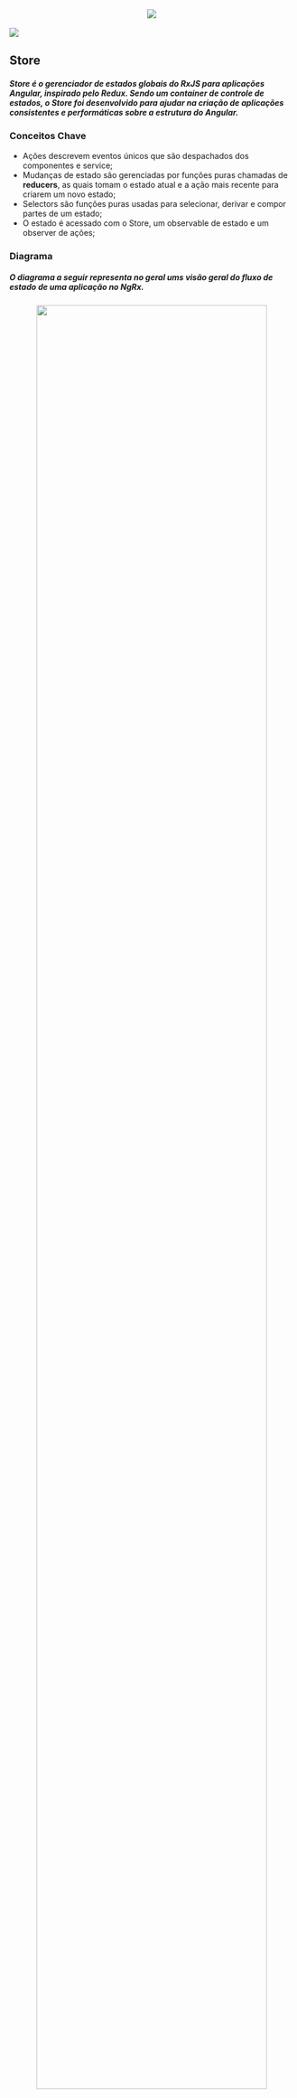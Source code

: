 <div align="center">
  <img src="https://user-images.githubusercontent.com/61476935/115932683-c3e1ba00-a463-11eb-94c8-a906fcd5ad8b.png">
</div>
<br>     
<img src="https://img.shields.io/static/v1?label=Angular&message=Library&color=purple&style=for-the-badge&logo=Angular"/>

<h2>
  Store
</h2>

<h5>
  Store é o gerenciador de estados globais do RxJS para aplicações Angular, inspirado pelo Redux.
  Sendo um container de controle de estados, o Store foi desenvolvido para ajudar na criação de 
  aplicações consistentes e performáticas sobre a estrutura do Angular.
</h5>

<h3>
  Conceitos Chave
</h3>

<ul>
  <li>
   Ações descrevem eventos únicos que são despachados dos componentes e service;
  </li>
  <li>
   Mudanças de estado são gerenciadas por funções puras chamadas de <strong>reducers</strong>,
   as quais tomam o estado atual e a ação mais recente para criarem um novo estado;
  </li>
  <li>
   Selectors são funções puras usadas para selecionar, derivar e compor partes de um estado;
  </li>
  <li>
   O estado é acessado com o Store, um observable de estado e um observer de ações;
  </li>
</ul>

<h3>
  Diagrama
</h3>

<h5>
  O diagrama a seguir representa no geral ums visão geral do fluxo de estado de uma
  aplicação no NgRx.
</h5>

<div align="center">
  <img width="90%" src="https://user-images.githubusercontent.com/61476935/115942501-fbab2a80-a480-11eb-8386-ff31ff33f434.png">
</div>

